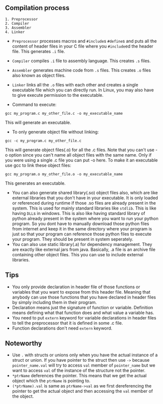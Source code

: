 ## Compilation process
```
1. Preprocessor
2. Compiler
3. Assembler
4. Linker
```

* `Preprocessor` processes macros and `#include`s `#define`s and puts all the content of header files in your C file where you `#include`ed the header file. This generates `.i` file.
* `Compiler` compiles `.i` file to assembly language. This creates `.s` files.
* `Assembler` generates machine code from `.s` files. This creates `.o` files also known as object files.
* `Linker` links all the `.o` files with each other and creates a single executable file which you can directly run. In Linux, you may also have to give execute permission to the executable.

* Command to execute:
```
gcc my_program.c my_other_file.c -o my_executable_name
```
This will generate an executable.

* To only generate object file without linking:
```
gcc -c my_program.c my_other_file.c
```
This will generate object files(.o) for all the .c files. Note that you can't use -o option since you can't name all object files with the same name. Only if you were using a single .c file you can put -o here.
To make it an executable use gcc to link these object files:
```
gcc my_program.o my_other_file.o -o my_executable_name
```
This generates an executable.

* You can also generate shared library(.so) object files also, which are like external libraries that you don't have in your executable. It is only loaded or referenced during runtime if those .so files are already present in the system. This is used for mainly standard libraries like `stdlib`. This is like having `DLL`s in windows. This is also like having standard library of python already present in the system where you want to run your python program. So you dont have to manually download those python files from internet and keep it in the same directory where your program is just so that your program can reference those python files to execute your program. They should be present in system seperately.
* You can also use static library(.a) for dependency management. They are exactly like external jars from java. Basically, .a file is an archive file containing other object files. This you can use to include external libraries.  

## Tips
* You only provide declaration in header file of those functions or variables that you want to expose from this header file.  Meaning that anybody can use those functions that you have declared in header files by simply including them in their program.
* Declaration means just the signature of function or variable. Definition means defining what that function does and what value a variable has.
* You need to put `extern` keyword for variable declarations in header files to tell the preprocessor that it is defined in some .c file.
* Function declarations don't need `extern` keyword.


## Noteworthy
* Use `.` with structs or unions only when you have the actual instance of a struct or union. If you have pointer to the struct then use `->` because `pointer_name.val` will try to access `val` member of `pointer_name` but we want to access `val` of the instance of the structure not the pointer.
* `*ptrName` deferences the pointer. This means that we get the actual object which the `ptrName` is pointing to.
* `(*ptrName).val` is same as `ptrName->val` as we first dereferencing the pointer to get the actual object and then accessing the `val` member of the object.
